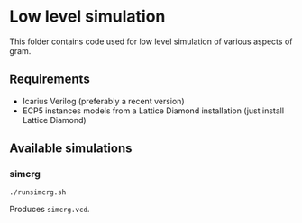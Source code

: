 # Low level simulation

This folder contains code used for low level simulation of various aspects of gram.

## Requirements

 * Icarius Verilog (preferably a recent version)
 * ECP5 instances models from a Lattice Diamond installation (just install Lattice Diamond)

## Available simulations

### simcrg

```
./runsimcrg.sh
```

Produces `simcrg.vcd`.
